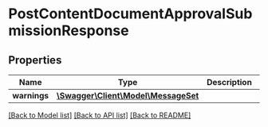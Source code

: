 # PostContentDocumentApprovalSubmissionResponse

## Properties
Name | Type | Description | Notes
------------ | ------------- | ------------- | -------------
**warnings** | [**\Swagger\Client\Model\MessageSet**](MessageSet.md) |  | [optional] 

[[Back to Model list]](../README.md#documentation-for-models) [[Back to API list]](../README.md#documentation-for-api-endpoints) [[Back to README]](../README.md)


